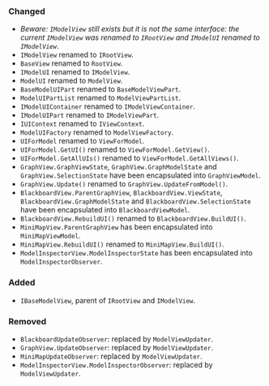 ### Changed

- *Beware: `IModelView` still exists but it is not the same interface: the current `IModelView` was renamed to `IRootView` and `IModelUI` renamed to `IModelView`*.
- `IModelView` renamed to `IRootView`.
- `BaseView` renamed to `RootView`.
- `IModelUI` renamed to `IModelView`.
- `ModelUI` renamed to `ModelView`.
- `BaseModelUIPart` renamed to `BaseModelViewPart`.
- `ModelUIPartList` renamed to `ModelViewPartList`.
- `IModelUIContainer` renamed to `IModelViewContainer`.
- `IModelUIPart` renamed to `IModelViewPart`.
- `IUIContext` renamed to `IViewContext`.
- `ModelUIFactory` renamed to `ModelViewFactory`.
- `UIForModel` renamed to `ViewForModel`.
- `UIForModel.GetUI()` renamed to `ViewForModel.GetView()`.
- `UIForModel.GetAllUIs()` renamed to `ViewForModel.GetAllViews()`.
- `GraphView.GraphViewState`, `GraphView.GraphModelState` and `GraphView.SelectionState` have been encapsulated into `GraphViewModel`.
- `GraphView.Update()` renamed to `GraphView.UpdateFromModel()`.
- `BlackboardView.ParentGraphView`, `BlackboardView.ViewState`, `BlackboardView.GraphModelState` and `BlackboardView.SelectionState` have been encapsulated into `BlackboardViewModel`.
- `BlackboardView.RebuildUI()` renamed to `BlackboardView.BuildUI()`.
- `MiniMapView.ParentGraphView` has been encapsulated into `MiniMapViewModel`.
- `MiniMapView.RebuildUI()` renamed to `MiniMapView.BuildUI()`.
- `ModelInspectorView.ModelInspectorState` has been encapsulated into `ModelInspectorObserver`.

### Added

- `IBaseModelView`, parent of `IRootView` and `IModelView`.

### Removed

- `BlackboardUpdateObserver`: replaced by `ModelViewUpdater`.
- `GraphView.UpdateObserver`: replaced by `ModelViewUpdater`.
- `MiniMapUpdateObserver`: replaced by `ModelViewUpdater`.
- `ModelInspectorView.ModelInspectorObserver`: replaced by `ModelViewUpdater`.
